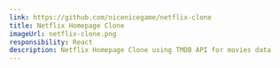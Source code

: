 ```yaml
---
link: https://github.com/nicenicegame/netflix-clone
title: Netflix Homepage Clone
imageUrl: netflix-clone.png
responsibility: React
description: Netflix Homepage Clone using TMDB API for movies data
---
```


